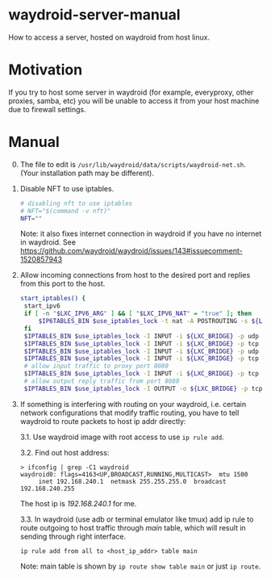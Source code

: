# waydroid-server-manual
How to access a server, hosted on waydroid from host linux.

# Motivation
If you try to host some server in waydroid (for example, everyproxy, other proxies, samba, etc) you will be unable to access it from your host machine due to firewall settings.

# Manual
0. The file to edit is `/usr/lib/waydroid/data/scripts/waydroid-net.sh`. (Your installation path may be different).
1. Disable NFT to use iptables.
   ```bash
   # disabling nft to use iptables
   # NFT="$(command -v nft)"
   NFT=""
   ```
   Note: it also fixes internet connection in waydroid if you have no internet in waydroid. See https://github.com/waydroid/waydroid/issues/143#issuecomment-1520857943
2. Allow incoming connections from host to the desired port and replies from this port to the host.
   ```bash
   start_iptables() {
    start_ipv6
    if [ -n "$LXC_IPV6_ARG" ] && [ "$LXC_IPV6_NAT" = "true" ]; then
        $IP6TABLES_BIN $use_iptables_lock -t nat -A POSTROUTING -s ${LXC_IPV6_NETWORK} ! -d ${LXC_IPV6_NETWORK} -j MASQUERADE
    fi
    $IPTABLES_BIN $use_iptables_lock -I INPUT -i ${LXC_BRIDGE} -p udp --dport 67 -j ACCEPT
    $IPTABLES_BIN $use_iptables_lock -I INPUT -i ${LXC_BRIDGE} -p tcp --dport 67 -j ACCEPT
    $IPTABLES_BIN $use_iptables_lock -I INPUT -i ${LXC_BRIDGE} -p udp --dport 53 -j ACCEPT
    $IPTABLES_BIN $use_iptables_lock -I INPUT -i ${LXC_BRIDGE} -p tcp --dport 53 -j ACCEPT
    # allow input traffic to proxy port 8080
    $IPTABLES_BIN $use_iptables_lock -I INPUT -i ${LXC_BRIDGE} -p tcp --dport <desired_port> -j ACCEPT
    # allow output reply traffic from port 8080
    $IPTABLES_BIN $use_iptables_lock -I OUTPUT -o ${LXC_BRIDGE} -p tcp --sport <desired_port> -m conntrack --ctstate ESTABLISHED,RELATED -j ACCEPT

   ```
3. If something is interfering with routing on your waydroid, i.e. certain network configurations that modify traffic routing, you have to tell waydroid to route packets to host ip addr directly:

   3.1. Use waydroid image with root access to use `ip rule add`.

   3.2. Find out host address:
   ```
   > ifconfig | grep -C1 waydroid
   waydroid0: flags=4163<UP,BROADCAST,RUNNING,MULTICAST>  mtu 1500
        inet 192.168.240.1  netmask 255.255.255.0  broadcast 192.168.240.255
   ```
   The host ip is *192.168.240.1* for me.

   3.3. In waydroid (use adb or terminal emulator like tmux) add ip rule to route outgoing to host traffic through *main* table, which will result in sending through right interface.
   ```
   ip rule add from all to <host_ip_addr> table main
   ```
   Note: main table is shown by `ip route show table main` or just `ip route`.
